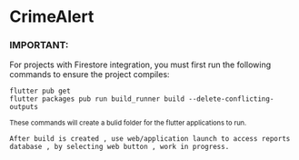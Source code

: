 # CrimeAlert 
### IMPORTANT:

For projects with Firestore integration, you must first run the following commands to ensure the project compiles:

```
flutter pub get
flutter packages pub run build_runner build --delete-conflicting-outputs
```
<sub> These commands will create a bulid folder for the flutter applications to run. </sub>


```
After build is created , use web/application launch to access reports database , by selecting web button , work in progress.
```
